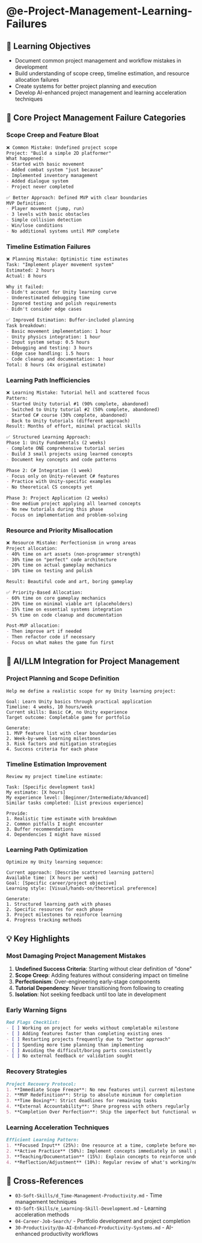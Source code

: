 # @e-Project-Management-Learning-Failures

## 🎯 Learning Objectives
- Document common project management and workflow mistakes in development
- Build understanding of scope creep, timeline estimation, and resource allocation failures
- Create systems for better project planning and execution
- Develop AI-enhanced project management and learning acceleration techniques

## 🔧 Core Project Management Failure Categories

### Scope Creep and Feature Bloat
```markdown
❌ Common Mistake: Undefined project scope
Project: "Build a simple 2D platformer"
What happened:
- Started with basic movement
- Added combat system "just because"
- Implemented inventory management
- Added dialogue system
- Project never completed

✅ Better Approach: Defined MVP with clear boundaries
MVP Definition:
- Player movement (jump, run)
- 3 levels with basic obstacles
- Simple collision detection
- Win/lose conditions
- No additional systems until MVP complete
```

### Timeline Estimation Failures
```markdown
❌ Planning Mistake: Optimistic time estimates
Task: "Implement player movement system"
Estimated: 2 hours
Actual: 8 hours

Why it failed:
- Didn't account for Unity learning curve
- Underestimated debugging time
- Ignored testing and polish requirements
- Didn't consider edge cases

✅ Improved Estimation: Buffer-included planning
Task breakdown:
- Basic movement implementation: 1 hour
- Unity physics integration: 1 hour
- Input system setup: 0.5 hours
- Debugging and testing: 3 hours
- Edge case handling: 1.5 hours
- Code cleanup and documentation: 1 hour
Total: 8 hours (4x original estimate)
```

### Learning Path Inefficiencies
```markdown
❌ Learning Mistake: Tutorial hell and scattered focus
Pattern:
- Started Unity tutorial #1 (90% complete, abandoned)
- Switched to Unity tutorial #2 (50% complete, abandoned)
- Started C# course (30% complete, abandoned)
- Back to Unity tutorials (different approach)
Result: Months of effort, minimal practical skills

✅ Structured Learning Approach:
Phase 1: Unity Fundamentals (2 weeks)
- Complete ONE comprehensive tutorial series
- Build 3 small projects using learned concepts
- Document key concepts and code patterns

Phase 2: C# Integration (1 week)
- Focus only on Unity-relevant C# features
- Practice with Unity-specific examples
- No theoretical CS concepts yet

Phase 3: Project Application (2 weeks)
- One medium project applying all learned concepts
- No new tutorials during this phase
- Focus on implementation and problem-solving
```

### Resource and Priority Misallocation
```markdown
❌ Resource Mistake: Perfectionism in wrong areas
Project allocation:
- 40% time on art assets (non-programmer strength)
- 30% time on "perfect" code architecture
- 20% time on actual gameplay mechanics
- 10% time on testing and polish

Result: Beautiful code and art, boring gameplay

✅ Priority-Based Allocation:
- 60% time on core gameplay mechanics
- 20% time on minimal viable art (placeholders)
- 15% time on essential systems integration
- 5% time on code cleanup and documentation

Post-MVP allocation:
- Then improve art if needed
- Then refactor code if necessary
- Focus on what makes the game fun first
```

## 🚀 AI/LLM Integration for Project Management

### Project Planning and Scope Definition
```prompt
Help me define a realistic scope for my Unity learning project:

Goal: Learn Unity basics through practical application
Timeline: 4 weeks, 10 hours/week
Current skills: Basic C#, no Unity experience
Target outcome: Completable game for portfolio

Generate:
1. MVP feature list with clear boundaries
2. Week-by-week learning milestones
3. Risk factors and mitigation strategies
4. Success criteria for each phase
```

### Timeline Estimation Improvement
```prompt
Review my project timeline estimate:

Task: [Specific development task]
My estimate: [X hours]
My experience level: [Beginner/Intermediate/Advanced]
Similar tasks completed: [List previous experience]

Provide:
1. Realistic time estimate with breakdown
2. Common pitfalls I might encounter
3. Buffer recommendations
4. Dependencies I might have missed
```

### Learning Path Optimization
```prompt
Optimize my Unity learning sequence:

Current approach: [Describe scattered learning pattern]
Available time: [X hours per week]
Goal: [Specific career/project objective]
Learning style: [Visual/hands-on/theoretical preference]

Generate:
1. Structured learning path with phases
2. Specific resources for each phase
3. Project milestones to reinforce learning
4. Progress tracking methods
```

## 💡 Key Highlights

### Most Damaging Project Management Mistakes
1. **Undefined Success Criteria**: Starting without clear definition of "done"
2. **Scope Creep**: Adding features without considering impact on timeline
3. **Perfectionism**: Over-engineering early-stage components
4. **Tutorial Dependency**: Never transitioning from following to creating
5. **Isolation**: Not seeking feedback until too late in development

### Early Warning Signs
```markdown
Red Flags Checklist:
- [ ] Working on project for weeks without completable milestone
- [ ] Adding features faster than completing existing ones
- [ ] Restarting projects frequently due to "better approach"
- [ ] Spending more time planning than implementing
- [ ] Avoiding the difficult/boring parts consistently
- [ ] No external feedback or validation sought
```

### Recovery Strategies
```markdown
Project Recovery Protocol:
1. **Immediate Scope Freeze**: No new features until current milestone complete
2. **MVP Redefinition**: Strip to absolute minimum for completion
3. **Time Boxing**: Strict deadlines for remaining tasks
4. **External Accountability**: Share progress with others regularly
5. **Completion Over Perfection**: Ship the imperfect but functional version
```

### Learning Acceleration Techniques
```markdown
Efficient Learning Pattern:
1. **Focused Input** (25%): One resource at a time, complete before moving
2. **Active Practice** (50%): Implement concepts immediately in small projects
3. **Teaching/Documentation** (15%): Explain concepts to reinforce understanding
4. **Reflection/Adjustment** (10%): Regular review of what's working/not working
```

## 🔗 Cross-References
- `03-Soft-Skills/d_Time-Management-Productivity.md` - Time management techniques
- `03-Soft-Skills/e_Learning-Skill-Development.md` - Learning acceleration methods
- `04-Career-Job-Search/` - Portfolio development and project completion
- `30-Productivity/@a-AI-Enhanced-Productivity-Systems.md` - AI-enhanced productivity workflows